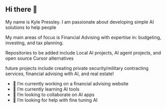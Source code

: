 ## Hi there 👋

My name is Kyle Pressley. I am passionate about developing simple AI solutions to help people

My main areas of focus is Financial Advising with expertise in: budgeting, investing, and tax planning.

Repositories to be added include Local AI projects, AI agent projects, and open source Cursor alternatives

future projects include creating private security/military contracting services, financial advising with AI, and real estate!

- 🔭 I’m currently working on a financial advising website
- 🌱 I’m currently learning AI tools
- 👯 I’m looking to collaborate on AI apps
- 🤔 I’m looking for help with fine tuning AI

<!--
**KylePressley/KylePressley** is a ✨ _special_ ✨ repository because its `README.md` (this file) appears on your GitHub profile.

Here are some ideas to get you started:

- 🔭 I’m currently working on ...
- 🌱 I’m currently learning ...
- 👯 I’m looking to collaborate on ...
- 🤔 I’m looking for help with ...
- 💬 Ask me about ...
- 📫 How to reach me: ...
- 😄 Pronouns: ...
- ⚡ Fun fact: ...
-->
